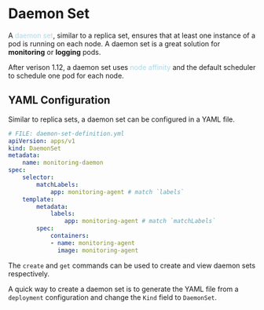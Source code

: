 # Daemon Set
A <span style = "color:lightblue">daemon set</span>, similar to a replica set, ensures that at least one instance of a pod is running on each node. A daemon set is a great solution for **monitoring** or **logging** pods.

After verison 1.12, a daemon set uses <span style = "color:lightblue">node affinity</span> and the default scheduler to schedule one pod for each node.

## YAML Configuration
Similar to replica sets, a daemon set can be configured in a YAML file.

```yaml
# FILE: daemon-set-definition.yml
apiVersion: apps/v1
kind: DaemonSet
metadata:
	name: monitoring-daemon
spec:
	selector:
		matchLabels:
			app: monitoring-agent # match `labels`
	template:
		metadata:
			labels:
				app: monitoring-agent # match `matchLabels`
		spec:
			containers:
			- name: monitoring-agent
			  image: monitoring-agent
```

The `create` and `get` commands can be used to create and view daemon sets respectively.

A quick way to create a daemon set is to generate the YAML file from a `deployment` configuration and change the `Kind` field to `DaemonSet`.